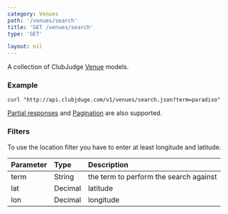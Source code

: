 ```yaml
---
category: Venues
path: '/venues/search'
title: 'GET /venues/search'
type: 'GET'

layout: nil
---
```


A collection of ClubJudge [Venue](#/venue-model) models.

### Example

```
curl "http://api.clubjduge.com/v1/venues/search.json?term=paradiso"
```

[Partial responses](#/partial-responses)
and [Pagination](#/pagination) are also supported.

### Filters

To use the location filter you have to enter at least longitude and latitude.

| Parameter   |   Type  |                 Description                  |
| :---------  | :------ | :------------------------------------------- |
| term        | String  | the term to perform the search against       |
| lat         | Decimal | latitude                                     |
| lon         | Decimal | longitude                                    |
